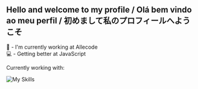 ## Hello and welcome to my profile / Olá bem vindo ao meu perfil / 初めまして私のプロフィールへようこそ
  
  🔭 - I'm currently working at Allecode <br>
  💻 - Getting better at JavaScript <br>

  Currently working with:
  
<img src="https://camo.githubusercontent.com/5ec5b06132216c608a82911cc78871a38541b80ef752672dac2ba0280c2d5cb9/68747470733a2f2f736b696c6c69636f6e732e6465762f69636f6e733f693d626f6f7473747261702c7068702c6d7973716c2c6e6f64656a732c6a732c6373732c68746d6c" alt="My Skills" data-canonical-src="https://skillicons.dev/icons?i=bootstrap,php,mysql,nodejs,js,css,html" style="max-width: 100%;">
